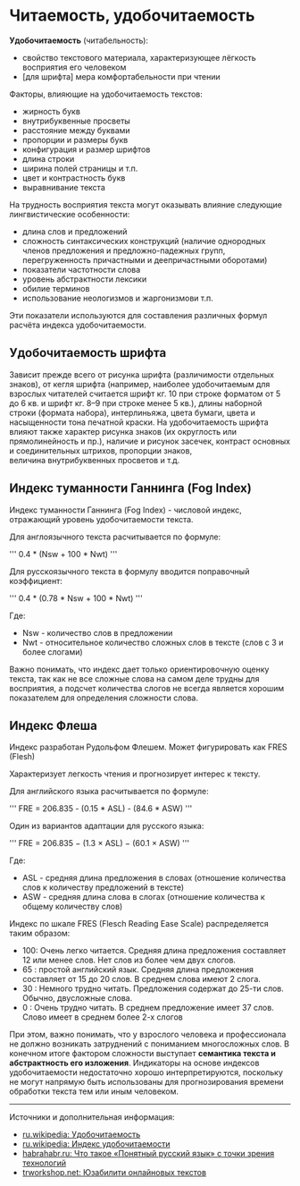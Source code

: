 # Читаемость, удобочитаемость

**Удобочитаемость** (читабельность):

* свойство текстового материала, характеризующее лёгкость восприятия его человеком
* [для шрифта] мера комфортабельности при чтении


Факторы, влияющие на удобочитаемость текстов:

- жирность букв
- внутрибуквенные просветы
- расстояние между буквами
- пропорции и размеры букв
- конфигурация и размер шрифтов
- длина строки
- ширина полей страницы и т.п.
- цвет и контрастность букв
- выравнивание текста

На трудность восприятия текста могут оказывать влияние следующие лингвистические особенности:

- длина слов и предложений
- сложность синтаксических конструкций (наличие однородных членов предложения и предложно-падежных групп, перегруженность причастными и деепричастными оборотами)
- показатели частотности слова
- уровень абстрактности лексики
- обилие терминов
- использование неологизмов и жаргонизмови т.п.

Эти показатели используются для составления различных формул расчёта индекса удобочитаемости.

## Удобочитаемость шрифта

Зависит прежде всего от рисунка шрифта (различимости отдельных знаков), от кегля шрифта (например, наиболее удобочитаемым для взрослых читателей считается шрифт кг. 10 при строке форматом от 5 до 6 кв. и шрифт кг. 8–9 при строке менее 5 кв.), длины наборной строки (формата набора), интерлиньяжа, цвета бумаги, цвета и насыщенности тона печатной краски. На удобочитаемость шрифта влияют также характер рисунка знаков (их округлость или прямолинейность и пр.), наличие и рисунок засечек, контраст основных и соединительных штрихов, пропорции знаков, величина внутрибуквенных просветов и т.д. 

## Индекс туманности Ганнинга (Fog Index)

Индекс туманности Ганнинга (Fog Index) - числовой индекс, отражающий уровень удобочитаемости текста.

Для англоязычного текста расчитывается по формуле: 

'''
0.4 * (Nsw + 100 * Nwt)
'''

Для русскоязычного текста в формулу вводится поправочный коэффициент: 

'''
0.4 * (0.78 * Nsw + 100 * Nwt)
'''

Где:

- Nsw - количество слов в предложении
- Nwt - относительное количество сложных слов в тексте (слов с 3 и более слогами)

Важно понимать, что индекс дает только ориентировочную оценку текста, так как не все сложные слова на самом деле трудны для восприятия, а подсчет количества слогов не всегда является хорошим показателем для определения сложности слова.


## Индекс Флеша

Индекс разработан Рудольфом Флешем. Может фигурировать как FRES (Flesh)

Характеризует легкость чтения и прогнозирует интерес к тексту.

Для английского языка расчитывается по формуле: 

'''
FRE = 206.835 - (0.15 * ASL) - (84.6 * ASW)
'''

Один из вариантов адаптации для русского языка:

'''
FRE = 206.835 − (1.3 × ASL) − (60.1 × ASW)
'''

Где:

- ASL - средняя длина предложения в словах (отношение количества слов к количеству предложений в тексте)
- ASW - средняя длина слова в слогах (отношение количества к общему количеству слов)


Индекс по шкале FRES (Flesch Reading Ease Scale) распределяется таким образом:

- 100: Очень легко читается. Средняя длина предложения составляет 12 или менее слов. Нет слов из более чем двух слогов.
- 65 : простой английский язык. Средняя длина предложения составляет от 15 до 20 слов. В среднем слова имеют 2 слога.
- 30 : Немного трудно читать. Предложения содержат до 25-ти слов. Обычно, двусложные слова.
- 0 : Очень трудно читать. B среднем предложение имеет 37 слов. Слово имеет в среднем более 2-х слогов

При этом, важно понимать, что у взрослого человека и профессионала не должно возникать затруднений с пониманием многосложных слов. В конечном итоге фактором сложности выступает **семантика текста и абстрактность его изложения**. Индикаторы на основе индексов удобочитаемости недостаточно хорошо интерпретируются, поскольку не могут напрямую быть использованы для прогнозирования времени обработки текста тем или иным человеком.

---

Источники и дополнительная информация:

- [ru.wikipedia: Удобочитаемость](https://ru.wikipedia.org/wiki/Удобочитаемость)
- [ru.wikipedia: Индекс удобочитаемости](https://ru.wikipedia.org/wiki/Индекс_удобочитаемости)
- [habrahabr.ru: Что такое «Понятный русский язык» с точки зрения технологий](https://habrahabr.ru/company/infoculture/blog/238875/)
- [trworkshop.net: Юзабилити онлайновых текстов](http://www.trworkshop.net/wiki/юзабилити_онлайновых_текстов)
